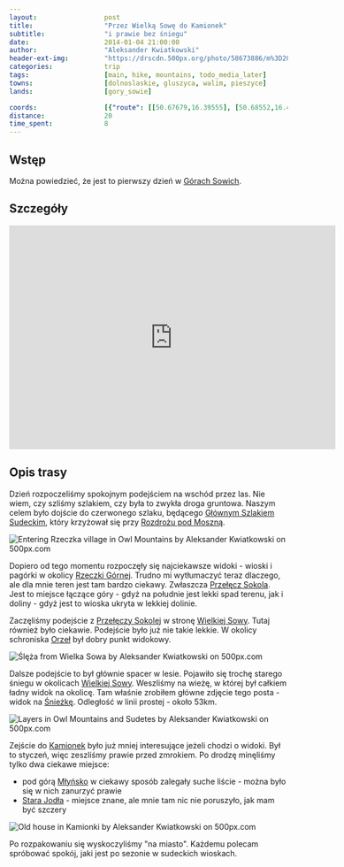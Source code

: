 ```yaml
---
layout:                 post
title:                  "Przez Wielką Sowę do Kamionek"
subtitle:               "i prawie bez śniegu"
date:                   2014-01-04 21:00:00
author:                 "Aleksander Kwiatkowski"
header-ext-img:         "https://drscdn.500px.org/photo/58673886/m%3D2048/b0dfdf4a1b0772b8a27aa9f74cf5063f"
categories:             trip
tags:                   [main, hike, mountains, todo_media_later]
towns:                  [dolnoslaskie, gluszyca, walim, pieszyce]
lands:                  [gory_sowie]

coords:                 [{"route": [[50.67679,16.39555], [50.68552,16.41276], [50.68528,16.42194], [50.67543,16.43907], [50.66224,16.46585], [50.67135,16.48026], [50.68027,16.48559], [50.67638,16.51155], [50.68237,16.50417], [50.68900,16.51644], [50.68389,16.54374], [50.67323,16.54322]], "type": "hike"}]
distance:               20
time_spent:             8
---
```


[wiki-gory-sowie]:      https://pl.wikipedia.org/wiki/G%C3%B3ry_Sowie
[wiki-rozdroze]:        https://pl.wikipedia.org/wiki/Rozdro%C5%BCe_pod_Moszn%C4%85
[wiki-rzeczka-gorna]:   https://pl.wikipedia.org/wiki/Rzeczka_G%C3%B3rna
[wiki-mlynsko]:         https://pl.wikipedia.org/wiki/M%C5%82y%C5%84sko_(G%C3%B3ry_Sowie)
[wiki-stara-jodla]:     https://pl.wikipedia.org/wiki/Stara_Jod%C5%82a
[wiki-gss]:             https://pl.wikipedia.org/wiki/G%C5%82%C3%B3wny_Szlak_Sudecki
[wiki-przelecz-sokola]: https://pl.wikipedia.org/wiki/Prze%C5%82%C4%99cz_Sokola
[wiki-schron-orzel]:    https://pl.wikipedia.org/wiki/Schronisko_%E2%80%9EOrze%C5%82%E2%80%9D
[wiki-wielka-sowa]:     https://pl.wikipedia.org/wiki/Wielka_Sowa
[wiki-sniezka]:         https://pl.wikipedia.org/wiki/%C5%9Anie%C5%BCka
[wiki-kamionki]:        https://pl.wikipedia.org/wiki/Kamionki_(Pieszyce)

Wstęp
-----

Można powiedzieć, że jest to pierwszy dzień w [Górach Sowich][wiki-gory-sowie].

Szczegóły
---------

<iframe height='405' width='590' frameborder='0' allowtransparency='true' scrolling='no' src='https://www.strava.com/activities/334946565/embed/9db9e54ef77e3946e81fce6b110d85368994f3e1'></iframe>

Opis trasy
----------

Dzień rozpoczeliśmy spokojnym podejściem na wschód przez las. Nie wiem, czy szliśmy szlakiem,
czy była to zwykła droga gruntowa. Naszym celem było dojście do czerwonego szlaku,
będącego [Głównym Szlakiem Sudeckim][wiki-gss], który krzyżował się przy
[Rozdrożu pod Moszną][wiki-rozdroze].

<div class='pixels-photo'>
  <p>
    <img src='https://drscdn.500px.org/photo/143308299/m%3D900/d8ab83d5d4daf03796f70b5d4323ef46' alt='Entering Rzeczka village in Owl Mountains by Aleksander Kwiatkowski on 500px.com'>
  </p>
  <a href='https://500px.com/photo/143308299/entering-rzeczka-village-in-owl-mountains-by-aleksander-kwiatkowski' alt='Entering Rzeczka village in Owl Mountains by Aleksander Kwiatkowski on 500px.com'></a>
</div>
<script type='text/javascript' src='https://500px.com/embed.js'></script>

Dopiero od tego momentu rozpoczęły się najciekawsze widoki - wioski i pagórki w
okolicy [Rzeczki Górnej][wiki-rzeczka-gorna]. Trudno mi wytłumaczyć teraz dlaczego,
ale dla mnie teren jest tam bardzo ciekawy. Zwłaszcza [Przełęcz Sokola][wiki-przelecz-sokola].
Jest to miejsce łączące góry - gdyż na południe jest lekki spad terenu, jak i doliny -
gdyż jest to wioska ukryta w lekkiej dolinie.

Zaczęliśmy podejście z [Przełęczy Sokolej][wiki-przelecz-sokola] w stronę
[Wielkiej Sowy][wiki-wielka-sowa]. Tutaj również było ciekawie. Podejście było
już nie takie lekkie. W okolicy schroniska [Orzeł][wiki-schron-orzel] był dobry punkt
widokowy.

<div class='pixels-photo'>
  <p>
    <img src='https://drscdn.500px.org/photo/57226866/m%3D900/f383dbcb84f3abe957dff21a2aaa9043' alt='Ślęża from Wielka Sowa by Aleksander Kwiatkowski on 500px.com'>
  </p>
  <a href='https://500px.com/photo/57226866/%C5%9Al%C4%99%C5%BCa-from-wielka-sowa-by-aleksander-kwiatkowski' alt='Ślęża from Wielka Sowa by Aleksander Kwiatkowski on 500px.com'></a>
</div>
<script type='text/javascript' src='https://500px.com/embed.js'></script>

Dalsze podejście to był głównie spacer w lesie. Pojawiło się trochę starego śniegu
w okolicach [Wielkiej Sowy][wiki-wielka-sowa]. Weszliśmy na wieżę, w której był
całkiem ładny widok na okolicę. Tam właśnie zrobiłem główne zdjęcie tego posta -
widok na [Śnieżkę][wiki-sniezka]. Odległość w linii prostej - około 53km.

<div class='pixels-photo'>
  <p>
    <img src='https://drscdn.500px.org/photo/181140893/m%3D900/3bcbb25909c390d483ca2e9ef4e5cf07' alt='Layers in Owl Mountains and Sudetes by Aleksander Kwiatkowski on 500px.com'>
  </p>
  <a href='https://500px.com/photo/181140893/layers-in-owl-mountains-and-sudetes-by-aleksander-kwiatkowski' alt='Layers in Owl Mountains and Sudetes by Aleksander Kwiatkowski on 500px.com'></a>
</div>
<script type='text/javascript' src='https://500px.com/embed.js'></script>

Zejście do [Kamionek][wiki-kamionki] było już mniej interesujące jeżeli chodzi o
widoki. Był to styczeń, więc zeszliśmy prawie przed zmrokiem. Po drodzę
minęliśmy tylko dwa ciekawe miejsce:

* pod górą [Młyńsko][wiki-mlynsko] w ciekawy sposób zalegały suche liście - można
  było się w nich zanurzyć prawie
* [Stara Jodła][wiki-stara-jodla] - miejsce znane, ale mnie tam nic nie poruszyło,
  jak mam być szczery

<div class='pixels-photo'>
  <p>
    <img src='https://drscdn.500px.org/photo/61626643/m%3D900/33b8b8eb53df6600912fbf554b702f08' alt='Old house in Kamionki by Aleksander Kwiatkowski on 500px.com'>
  </p>
  <a href='https://500px.com/photo/61626643/old-house-in-kamionki-by-aleksander-kwiatkowski' alt='Old house in Kamionki by Aleksander Kwiatkowski on 500px.com'></a>
</div>
<script type='text/javascript' src='https://500px.com/embed.js'></script>

Po rozpakowaniu się wyskoczyliśmy "na miasto". Każdemu polecam spróbować spokój,
jaki jest po sezonie w sudeckich wioskach.
